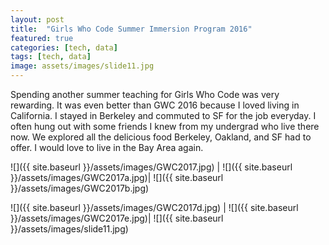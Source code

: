 ```yaml
---
layout: post
title:  "Girls Who Code Summer Immersion Program 2016"
featured: true
categories: [tech, data]
tags: [tech, data]
image: assets/images/slide11.jpg
---
```

Spending another summer teaching for Girls Who Code was very rewarding. It was even better than GWC 2016 because I loved living in California. I stayed in Berkeley and commuted to SF for the job everyday.
I often hung out with some friends I knew from my undergrad who live there now. We explored all the delicious food Berkeley, Oakland, and SF had to offer. I would love to live in the Bay Area again.



![]({{ site.baseurl }}/assets/images/GWC2017.jpg)  |  ![]({{ site.baseurl }}/assets/images/GWC2017a.jpg)|  ![]({{ site.baseurl }}/assets/images/GWC2017b.jpg)



![]({{ site.baseurl }}/assets/images/GWC2017d.jpg)  |  ![]({{ site.baseurl }}/assets/images/GWC2017e.jpg)|  ![]({{ site.baseurl }}/assets/images/slide11.jpg)




